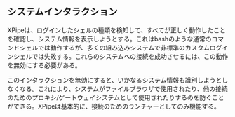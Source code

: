 ## システムインタラクション

XPipeは、ログインしたシェルの種類を検知して、すべてが正しく動作したことを確認し、システム情報を表示しようとする。これはbashのような通常のコマンドシェルでは動作するが、多くの組み込みシステムで非標準のカスタムログインシェルでは失敗する。これらのシステムへの接続を成功させるには、この動作を無効にする必要がある。

このインタラクションを無効にすると、いかなるシステム情報も識別しようとしなくなる。これにより、システムがファイルブラウザで使用されたり、他の接続のためのプロキシ/ゲートウェイシステムとして使用されたりするのを防ぐことができる。XPipeは基本的に、接続のためのランチャーとしてのみ機能する。
